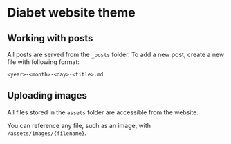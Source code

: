 # Diabet website theme

## Working with posts

All posts are served from the `_posts` folder. To add a new post, create a new file with following format:

`<year>-<month>-<day>-<title>.md`

## Uploading images

All files stored in the `assets` folder are accessible from the website.

You can reference any file, such as an image, with `/assets/images/{filename}`.
